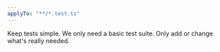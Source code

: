 ```yaml
---
applyTo: "**/*.test.ts"
---
```

Keep tests simple. We only need a basic test suite. Only add or change what's really needed.

